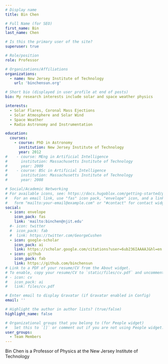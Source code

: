 ```yaml
---
# Display name
title: Bin Chen

# Full Name (for SEO)
first_name: Bin
last_name: Chen

# Is this the primary user of the site?
superuser: true

# Role/position
role: Professor

# Organizations/Affiliations
organizations:
  - name: New Jersey Institute of Technology
    url: 'binchensun.org'

# Short bio (displayed in user profile at end of posts)
bio: My research interests include solar and space weather physics

interests:
  - Solar Flares, Coronal Mass Ejections
  - Solar Atmosphere and Solar Wind
  - Space Weather
  - Radio Astronomy and Instrumentation

education:
  courses:
    - course: PhD in Astronomy
      institution: New Jersey Institute of Technology
      year: 2012
#    - course: MEng in Artificial Intelligence
#      institution: Massachusetts Institute of Technology
#      year: 2009
#    - course: BSc in Artificial Intelligence
#      institution: Massachusetts Institute of Technology
#      year: 2008

# Social/Academic Networking
# For available icons, see: https://docs.hugoblox.com/getting-started/page-builder/#icons
#   For an email link, use "fas" icon pack, "envelope" icon, and a link in the
#   form "mailto:your-email@example.com" or "#contact" for contact widget.
social:
  - icon: envelope
    icon_pack: fas
    link: 'mailto:binchen@njit.edu'
  #- icon: twitter
  #  icon_pack: fab
  #  link: https://twitter.com/GeorgeCushen
  - icon: google-scholar
    icon_pack: ai
    link: https://scholar.google.com/citations?user=6ub236IAAAAJ&hl=en
  - icon: github
    icon_pack: fab
    link: https://github.com/binchensun
# Link to a PDF of your resume/CV from the About widget.
# To enable, copy your resume/CV to `static/files/cv.pdf` and uncomment the lines below.
# - icon: cv
#   icon_pack: ai
#   link: files/cv.pdf

# Enter email to display Gravatar (if Gravatar enabled in Config)
email: ''

# Highlight the author in author lists? (true/false)
highlight_name: false

# Organizational groups that you belong to (for People widget)
#   Set this to `[]` or comment out if you are not using People widget.
user_groups:
  - Team Members
---
```


Bin Chen is a Professor of Physics at the New Jersey Institute of Technology
